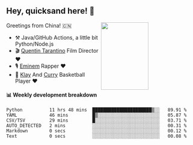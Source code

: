 ## Hey, quicksand here! 🏃
[<img align="right" width="50%" height='180' src="https://quicksandznzn.github.io/image/warriors.jpg">](https://github.com/quicksandznzn)
<!--
[<img align="right" width="50%" src="https://github-readme-stats.vercel.app/api?username=quicksandznzn&theme=dark&show_icons=true">](https://github.com/quicksandznzn)
-->


Greetings from China! 🇨🇳

- ⚒️ Java/GitHub Actions, a little bit Python/Node.js
- 🎬 [Quentin Tarantino](https://www.instagram.com/tarantinoxx/) Film Director ❤️
- 🎙 [Eminem](https://www.instagram.com/eminem/) Rapper ❤️
- 🏀 [Klay](https://www.instagram.com/klaythompson/) And [Curry](https://www.instagram.com/stephencurry30/) Basketball Player ❤️


#### :bar_chart: Weekly development breakdown
<!--START_SECTION:waka-->

```text
Python          11 hrs 48 mins  ██████████████████████▒░░   89.91 %
YAML            46 mins         █▒░░░░░░░░░░░░░░░░░░░░░░░   05.87 %
CSV/TSV         29 mins         █░░░░░░░░░░░░░░░░░░░░░░░░   03.71 %
AUTO_DETECTED   2 mins          ░░░░░░░░░░░░░░░░░░░░░░░░░   00.31 %
Markdown        0 secs          ░░░░░░░░░░░░░░░░░░░░░░░░░   00.12 %
Text            0 secs          ░░░░░░░░░░░░░░░░░░░░░░░░░   00.08 %
```

<!--END_SECTION:waka-->
